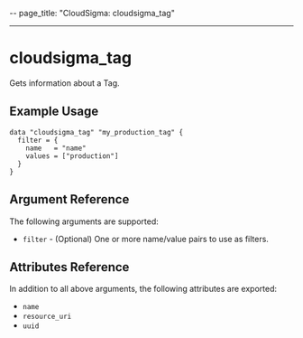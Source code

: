--
page_title: "CloudSigma: cloudsigma_tag"

---

# cloudsigma_tag

Gets information about a Tag.


## Example Usage

```hcl
data "cloudsigma_tag" "my_production_tag" {
  filter = {
    name   = "name"
    values = ["production"]
  }
}
```


## Argument Reference

The following arguments are supported:

* `filter` - (Optional) One or more name/value pairs to use as filters.


## Attributes Reference

In addition to all above arguments, the following attributes are exported:

* `name`
* `resource_uri`
* `uuid`
